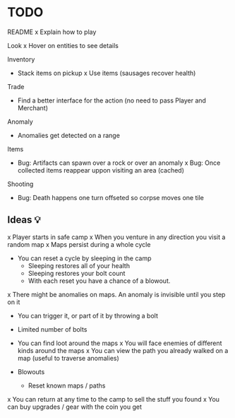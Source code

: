 # TODO

README
  x Explain how to play

Look
  x Hover on entities to see details

Inventory
  - Stack items on pickup
    x Use items (sausages recover health)

Trade
  - Find a better interface for the action (no need to pass Player and Merchant)

Anomaly
  - Anomalies get detected on a range

Items
  - Bug: Artifacts can spawn over a rock or over an anomaly
  x Bug: Once collected items reappear uppon visiting an area (cached)

Shooting
  - Bug: Death happens one turn offseted so corpse moves one tile

## Ideas 💡

x Player starts in safe camp
x When you venture in any direction you visit a random map
  x Maps persist during a whole cycle

- You can reset a cycle by sleeping in the camp
  - Sleeping restores all of your health
  - Sleeping restores your bolt count
  - With each reset you have a chance of a blowout.

x There might be anomalies on maps. An anomaly is invisible until you step on it
  - You can trigger it, or part of it by throwing a bolt
  - Limited number of bolts

- You can find loot around the maps
x You will face enemies of different kinds around the maps
x You can view the path you already walked on a map (useful to traverse anomalies)

- Blowouts
  - Reset known maps / paths

x You can return at any time to the camp to sell the stuff you found
  x You can buy upgrades / gear with the coin you get
